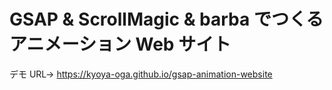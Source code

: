 # GSAP & ScrollMagic & barba でつくるアニメーション Web サイト

デモ URL→ https://kyoya-oga.github.io/gsap-animation-website
